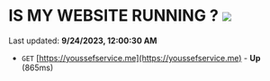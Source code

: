 # IS MY WEBSITE RUNNING ? [![](https://img.shields.io/static/v1?label=Sponsor&message=%E2%9D%A4&logo=GitHub&color=%23fe8e86)](https://github.com/sponsors/<username>)

Last updated: **9/24/2023, 12:00:30 AM**

- `GET` [https://youssefservice.me](https://youssefservice.me) - **Up** (865ms)
